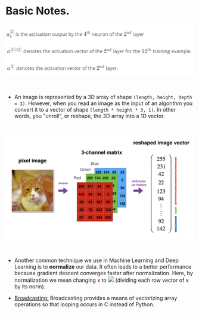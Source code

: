 # Basic Notes.
<p align="center">
  <kbd>
  <img src="https://github.com/rjrockzz/deep-learning/blob/master/Coursera/dl2.png">
  </kbd>  
</p><br>


* An image is represented by a 3D array of shape ```(length, height, depth = 3)```. However, when you read an image as the input of an algorithm you convert it to a vector of shape ```(length * height * 3, 1)```. In other words, you "unroll", or reshape, the 3D array into a 1D vector.
<br>
<p align="center">
  <kbd>
  <img src="https://github.com/rjrockzz/deep-learning/blob/master/Coursera/dl.png">
  </kbd>  
</p><br>

* Another common technique we use in Machine Learning and Deep Learning is to **normalize** our data. It often leads to a better performance because gradient descent converges faster after normalization. Here, by normalization we mean changing x to <img src="https://render.githubusercontent.com/render/math?math=\frac{x}{\| x\|}"> (dividing each row vector of x by its norm).<br>

* [Broadcasting:](https://numpy.org/doc/stable/user/basics.broadcasting.html)  Broadcasting provides a means of vectorizing array operations so that looping occurs in C instead of Python. 
